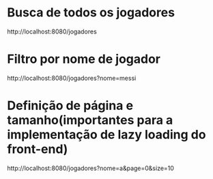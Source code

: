 # Busca de todos os jogadores
http://localhost:8080/jogadores

# Filtro por nome de jogador
http://localhost:8080/jogadores?nome=messi

# Definição de página e tamanho(importantes para a implementação de lazy loading do front-end)
http://localhost:8080/jogadores?nome=a&page=0&size=10
